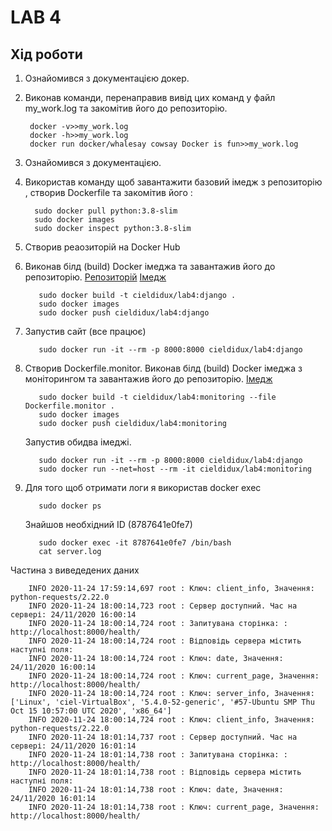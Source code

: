 # LAB 4

## Хід роботи

1) Ознайомився з документацією докер.
2) Виконав команди, перенаправив вивід 
цих команд у файл my_work.log та закомітив
його до репозиторію.

        docker -v>>my_work.log
        docker -h>>my_work.log
        docker run docker/whalesay cowsay Docker is fun>>my_work.log
3) Ознайомився з документацією.
4) Використав команду щоб завантажити 
базовий імедж з репозиторію , 
створив Dockerfile та закомітив його  : 
        
         sudo docker pull python:3.8-slim
         sudo docker images
         sudo docker inspect python:3.8-slim
5) Створив реаозиторій на Docker Hub 
6) Виконав білд (build) Docker імеджа та завантажив 
його до репозиторію.
[Репозиторій](https://hub.docker.com/r/cieldidux/lab4)
[Імедж](https://hub.docker.com/layers/cieldidux/lab4/django/images/sha256-9dc4f78ff2a6e628444c57bf91df61453369499c8a279d954dafa68cfdb581f9?context=explore)
        
          sudo docker build -t cieldidux/lab4:django .
          sudo docker images
          sudo docker push cieldidux/lab4:django
7) Запустив сайт (все працює)
    
          sudo docker run -it --rm -p 8000:8000 cieldidux/lab4:django 
8) Cтворив Dockerfile.monitor. Виконав білд (build) Docker імеджа 
 з моніторингом та завантажив його до репозиторію.
[Імедж](https://hub.docker.com/layers/cieldidux/lab4/monitoring/images/sha256-9dc4f78ff2a6e628444c57bf91df61453369499c8a279d954dafa68cfdb581f9?context=explore)

          sudo docker build -t cieldidux/lab4:monitoring --file Dockerfile.monitor .
          sudo docker images
          sudo docker push cieldidux/lab4:monitoring
    Запустив обидва імеджі.
    
          sudo docker run -it --rm -p 8000:8000 cieldidux/lab4:django
          sudo docker run --net=host --rm -it cieldidux/lab4:monitoring
9) Для того щоб отримати логи я використав  docker exec

          sudo docker ps
    Знайшов необхідний ID (8787641e0fe7) 
    
          sudo docker exec -it 8787641e0fe7 /bin/bash   
          cat server.log
Частина з виведедених даних

		INFO 2020-11-24 17:59:14,697 root : Ключ: client_info, Значення: python-requests/2.22.0
		INFO 2020-11-24 18:00:14,723 root : Сервер доступний. Час на сервері: 24/11/2020 16:00:14
		INFO 2020-11-24 18:00:14,724 root : Запитувана сторінка: : http://localhost:8000/health/
		INFO 2020-11-24 18:00:14,724 root : Відповідь сервера містить наступні поля:
		INFO 2020-11-24 18:00:14,724 root : Ключ: date, Значення: 24/11/2020 16:00:14
		INFO 2020-11-24 18:00:14,724 root : Ключ: current_page, Значення: http://localhost:8000/health/
		INFO 2020-11-24 18:00:14,724 root : Ключ: server_info, Значення: ['Linux', 'ciel-VirtualBox', '5.4.0-52-generic', '#57-Ubuntu SMP Thu Oct 15 10:57:00 UTC 2020', 'x86_64']
		INFO 2020-11-24 18:00:14,724 root : Ключ: client_info, Значення: python-requests/2.22.0
		INFO 2020-11-24 18:01:14,737 root : Сервер доступний. Час на сервері: 24/11/2020 16:01:14
		INFO 2020-11-24 18:01:14,738 root : Запитувана сторінка: : http://localhost:8000/health/
		INFO 2020-11-24 18:01:14,738 root : Відповідь сервера містить наступні поля:
		INFO 2020-11-24 18:01:14,738 root : Ключ: date, Значення: 24/11/2020 16:01:14
		INFO 2020-11-24 18:01:14,738 root : Ключ: current_page, Значення: http://localhost:8000/health/
